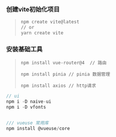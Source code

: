 ### 创建vite初始化项目 

> ```cmd
> npm create vite@latest
> // or
> yarn create vite
> ```





### 安装基础工具

> ```
> npm install vue-router@4  // 路由
> ```
>
> ```
> npm install pinia // pinia 数据管理
> ```
>
> ```
> npm install axios // http请求
> ```



```js
// ui
npm i -D naive-ui  
npm i -D vfonts


/// vueuse 常用库
npm install @vueuse/core
```

